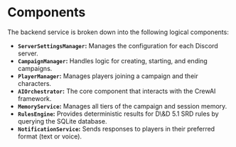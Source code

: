 # Components

The backend service is broken down into the following logical components:

* **`ServerSettingsManager`:** Manages the configuration for each Discord server.
* **`CampaignManager`:** Handles logic for creating, starting, and ending campaigns.
* **`PlayerManager`:** Manages players joining a campaign and their characters.
* **`AIOrchestrator`:** The core component that interacts with the CrewAI framework.
* **`MemoryService`:** Manages all tiers of the campaign and session memory.
* **`RulesEngine`:** Provides deterministic results for D\\\&D 5.1 SRD rules by querying the SQLite database.
* **`NotificationService`:** Sends responses to players in their preferred format (text or voice).

